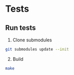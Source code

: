 # Tests

## Run tests
1. Clone submodules
```bash
git submodules update --init
```

2. Build
```bash
make
```
